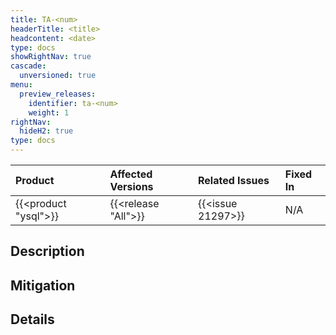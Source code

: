 ```yaml
---
title: TA-<num>
headerTitle: <title>
headcontent: <date>
type: docs
showRightNav: true
cascade:
  unversioned: true
menu:
  preview_releases:
    identifier: ta-<num>
    weight: 1
rightNav:
  hideH2: true
type: docs
---
```


|          Product           |  Affected Versions  |  Related Issues   | Fixed In |
| :------------------------- | :------------------ | :---------------- | :------- |
| {{<product "ysql">}}       | {{<release "All">}} | {{<issue 21297>}} | N/A      |

## Description

## Mitigation

## Details
